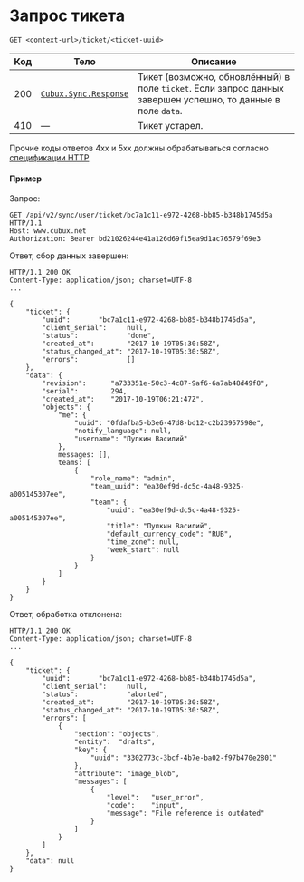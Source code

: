 Запрос тикета
=============

```
GET <context-url>/ticket/<ticket-uuid>
```

Код | Тело | Описание
--- | ---- | --------
200 | [`Cubux.Sync.Response`][Cubux.Sync.Response] | Тикет (возможно, обновлённый) в поле `ticket`. Если запрос данных завершен успешно, то данные в поле `data`.
410 | — | Тикет устарел.

Прочие коды ответов 4xx и 5xx должны обрабатываться согласно
[спецификации HTTP][http]


#### Пример

Запрос:

    GET /api/v2/sync/user/ticket/bc7a1c11-e972-4268-bb85-b348b1745d5a HTTP/1.1
    Host: www.cubux.net
    Authorization: Bearer bd21026244e41a126d69f15ea9d1ac76579f69e3

Ответ, сбор данных завершен:

    HTTP/1.1 200 OK
    Content-Type: application/json; charset=UTF-8
    ...

    {
        "ticket": {
            "uuid":       "bc7a1c11-e972-4268-bb85-b348b1745d5a",
            "client_serial":     null,
            "status":            "done",
            "created_at":        "2017-10-19T05:30:58Z",
            "status_changed_at": "2017-10-19T05:30:58Z",
            "errors":            []
        },
        "data": {
            "revision":      "a733351e-50c3-4c87-9af6-6a7ab48d49f8",
            "serial":        294,
            "created_at":    "2017-10-19T06:21:47Z",
            "objects": {
                "me": {
                    "uuid": "0fdafba5-b3e6-47d8-bd12-c2b23957598e",
                    "notify_language": null,
                    "username": "Пупкин Василий"
                },
                messages: [],
                teams: [
                    {
                        "role_name": "admin",
                        "team_uuid": "ea30ef9d-dc5c-4a48-9325-a005145307ee",
                        "team": {
                            "uuid": "ea30ef9d-dc5c-4a48-9325-a005145307ee",
                            "title": "Пупкин Василий",
                            "default_currency_code": "RUB",
                            "time_zone": null,
                            "week_start": null
                        }
                    }
                ]
            }
        }
    }

Ответ, обработка отклонена:

    HTTP/1.1 200 OK
    Content-Type: application/json; charset=UTF-8
    ...

    {
        "ticket": {
            "uuid":       "bc7a1c11-e972-4268-bb85-b348b1745d5a",
            "client_serial":     null,
            "status":            "aborted",
            "created_at":        "2017-10-19T05:30:58Z",
            "status_changed_at": "2017-10-19T05:30:58Z",
            "errors": [
                {
                    "section": "objects",
                    "entity":  "drafts",
                    "key": {
                        "uuid": "3302773c-3bcf-4b7e-ba02-f97b470e2801"
                    },
                    "attribute": "image_blob",
                    "messages": [
                        {
                            "level":   "user_error",
                            "code":    "input",
                            "message": "File reference is outdated"
                        }
                    ]
                }
            ]
        },
        "data": null
    }


[Cubux.Sync.Response]: ../../type/sync/response.md
[http]: https://tools.ietf.org/html/rfc7231
